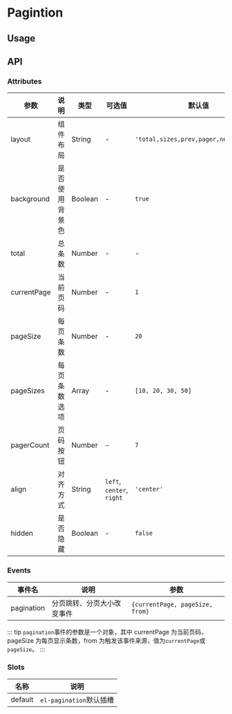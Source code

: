# Pagintion

## Usage

## API

### Attributes

| 参数        | 说明           | 类型    | 可选值                    | 默认值                                 |
| ----------- | -------------- | ------- | ------------------------- | -------------------------------------- |
| layout      | 组件布局       | String  | -                         | `'total,sizes,prev,pager,next,jumper'` |
| background  | 是否使用背景色 | Boolean | -                         | `true`                                 |
| total       | 总条数         | Number  | -                         | -                                      |
| currentPage | 当前页码       | Number  | -                         | `1`                                    |
| pageSize    | 每页条数       | Number  | -                         | `20`                                   |
| pageSizes   | 每页条数选项   | Array   | -                         | `[10, 20, 30, 50]`                     |
| pagerCount  | 页码按钮       | Number  | -                         | `7`                                    |
| align       | 对齐方式       | String  | `left`, `center`, `right` | `'center'`                             |
| hidden      | 是否隐藏       | Boolean | -                         | `false`                                |

### Events

| 事件名     | 说明                       | 参数                            |
| ---------- | -------------------------- | ------------------------------- |
| pagination | 分页跳转、分页大小改变事件 | `{currentPage, pageSize, from}` |

::: tip
`pagination`事件的参数是一个对象，其中 currentPage 为当前页码，pageSize 为每页显示条数，from 为触发该事件来源，值为`currentPage`或`pageSize`。
:::

### Slots

| 名称    | 说明                    |
| ------- | ----------------------- |
| default | `el-pagination`默认插槽 |
